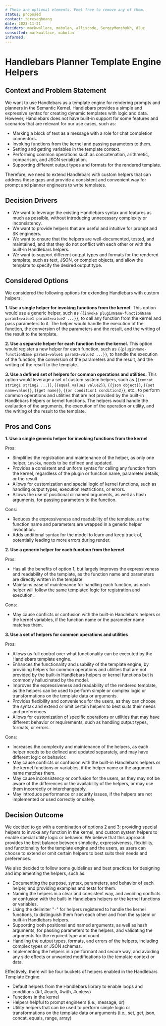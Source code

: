 ```yaml
---
# These are optional elements. Feel free to remove any of them.
status: proposed
contact: teresaqhoang
date: 2023-11-21
deciders: markwallace, mabolan, alliscode, SergeyMenshykh, dluc
consulted: markwallace, mabolan
informed:
---
```


# Handlebars Planner Template Engine Helpers

## Context and Problem Statement

We want to use Handlebars as a template engine for rendering prompts and planners in the Semantic Kernel. Handlebars provides a simple and expressive syntax for creating dynamic templates with logic and data. However, Handlebars does not have built-in support for some features and scenarios that are relevant for our use cases, such as:

- Marking a block of text as a message with a role for chat completion connectors.
- Invoking functions from the kernel and passing parameters to them.
- Setting and getting variables in the template context.
- Performing common operations such as concatenation, arithmetic, comparison, and JSON serialization.
- Supporting different output types and formats for the rendered template.

Therefore, we need to extend Handlebars with custom helpers that can address these gaps and provide a consistent and convenient way for prompt and planner engineers to write templates.

## Decision Drivers

- We want to leverage the existing Handlebars syntax and features as much as possible, without introducing unnecessary complexity or inconsistency.
- We want to provide helpers that are useful and intuitive for prompt and SK engineers.
- We want to ensure that the helpers are well-documented, tested, and maintained, and that they do not conflict with each other or with the built-in Handlebars helpers.
- We want to support different output types and formats for the rendered template, such as text, JSON, or complex objects, and allow the template to specify the desired output type.

## Considered Options

We considered the following options for extending Handlebars with custom helpers:

**1. Use a single helper for invoking functions from the kernel.** This option would use a generic helper, such as `{{invoke pluginName-functionName param1=value1 param2=value2 ...}}`, to call any function from the kernel and pass parameters to it. The helper would handle the execution of the function, the conversion of the parameters and the result, and the writing of the result to the template.

**2. Use a separate helper for each function from the kernel.** This option would register a new helper for each function, such as `{{pluginName-functionName param1=value1 param2=value2 ...}}`, to handle the execution of the function, the conversion of the parameters and the result, and the writing of the result to the template.

**3. Use a defined set of helpers for common operations and utilities.** This option would leverage a set of custom system helpers, such as `{{concat string1 string2 ...}}`, `{{equal value1 value2}}`, `{{json object}}`, `{{set name=value}}`, `{{get name}}`, `{{or condition1 condition2}}`, etc., to perform common operations and utilities that are not provided by the built-in Handlebars helpers or kernel functions. The helpers would handle the evaluation of the arguments, the execution of the operation or utility, and the writing of the result to the template.

## Pros and Cons

**1. Use a single generic helper for invoking functions from the kernel**

Pros:

- Simplifies the registration and maintenance of the helper, as only one helper, `invoke`, needs to be defined and updated.
- Provides a consistent and uniform syntax for calling any function from the kernel, regardless of the plugin or function name, parameter details, or the result.
- Allows for customization and special logic of kernel functions, such as handling output types, execution restrictions, or errors.
- Allows the use of positional or named arguments, as well as hash arguments, for passing parameters to the function.

Cons:

- Reduces the expressiveness and readability of the template, as the function name and parameters are wrapped in a generic helper invocation.
- Adds additional syntax for the model to learn and keep track of, potentially leading to more errors during render.

**2. Use a generic helper for each function from the kernel**

Pros:

- Has all the benefits of option 1, but largely improves the expressiveness and readability of the template, as the function name and parameters are directly written in the template.
- Maintains ease of maintenance for handling each function, as each helper will follow the same templated logic for registration and execution.

Cons:

- May cause conflicts or confusion with the built-in Handlebars helpers or the kernel variables, if the function name or the parameter name matches them.

**3. Use a set of helpers for common operations and utilities**

Pros:

- Allows us full control over what functionality can be executed by the Handlebars template engine.
- Enhances the functionality and usability of the template engine, by providing helpers for common operations and utilities that are not provided by the built-in Handlebars helpers or kernel functions but is commonly hallucinated by the model.
- Improves the expressiveness and readability of the rendered template, as the helpers can be used to perform simple or complex logic or transformations on the template data or arguments.
- Provides flexibility and convenience for the users, as they can choose the syntax and extend or omit certain helpers to best suits their needs and preferences.
- Allows for customization of specific operations or utilities that may have different behavior or requirements, such as handling output types, formats, or errors.

Cons:

- Increases the complexity and maintenance of the helpers, as each helper needs to be defined and updated separately, and may have different logic or behavior.
- May cause conflicts or confusion with the built-in Handlebars helpers or the kernel functions or variables, if the helper name or the argument name matches them.
- May cause inconsistency or confusion for the users, as they may not be aware of the differences or the availability of the helpers, or may use them incorrectly or interchangeably.
- May introduce performance or security issues, if the helpers are not implemented or used correctly or safely.

## Decision Outcome

We decided to go with a combination of options 2 and 3: providing special helpers to invoke any function in the kernel, and custom system helpers to enable special utility logic or behavior. We believe that this approach provides the best balance between simplicity, expressiveness, flexibility, and functionality for the template engine and the users, as users can choose to extend or omit certain helpers to best suits their needs and preferences.

We also decided to follow some guidelines and best practices for designing and implementing the helpers, such as:

- Documenting the purpose, syntax, parameters, and behavior of each helper, and providing examples and tests for them.
- Naming the helpers in a clear and consistent way, and avoiding conflicts or confusion with the built-in Handlebars helpers or the kernel functions or variables.
- Using the delimiter "`-`" for helpers registered to handle the kernel functions, to distinguish them from each other and from the system or built-in Handlebars helpers.
- Supporting both positional and named arguments, as well as hash arguments, for passing parameters to the helpers, and validating the arguments for the required type and count.
- Handling the output types, formats, and errors of the helpers, including complex types or JSON schemas.
- Implementing the helpers in a performant and secure way, and avoiding any side effects or unwanted modifications to the template context or data.

Effectively, there will be four buckets of helpers enabled in the Handlebars Template Engine:

- Default helpers from the Handlebars library to enable loops and conditions (#if, #each, #with, #unless)
- Functions in the kernel
- Helpers helpful to prompt engineers (i.e., message, or)
- Utility helpers that can be used to perform simple logic or transformations on the template data or arguments (i.e., set, get, json, concat, equals, range, array)
